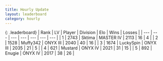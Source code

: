 ```yaml
---
title: Hourly Update
layout: leaderboard
category: hourly
---
```


{: .leaderboard}
| Rank | LV | Player | Division | Elo | Wins | Losses |
| --- | --- | --- | --- | --- | --- | --- |
| <span data-change="0">1</span> | 2743 | <span title="ID: 353063">Sktima</span> | MASTER IV | <span data-change="9">2113</span> | <span data-change="1">16</span> | <span data-change="0">4</span> |
| <span data-change="2">2</span> | 1528 | <span title="ID: 720567">Muffy342</span> | ONYX III | <span data-change="22">2040</span> | <span data-change="3">40</span> | <span data-change="0">16</span> |
| <span data-change="-1">3</span> | 1674 | <span title="ID: 498412">LuckySpin</span> | ONYX III | <span data-change="0">2035</span> | <span data-change="0">21</span> | <span data-change="0">5</span> |
| <span data-change="-1">4</span> | 621 | <span title="ID: 611082">Mustard</span> | ONYX IV | <span data-change="0">2021</span> | <span data-change="0">31</span> | <span data-change="0">15</span> |
| <span data-change="0">5</span> | 892 | <span title="ID: 623502">Enugie</span> | ONYX IV | <span data-change="0">2017</span> | <span data-change="0">38</span> | <span data-change="0">26</span> |